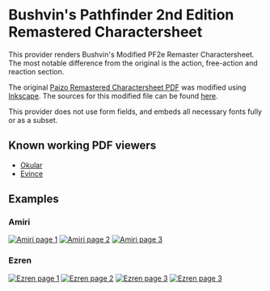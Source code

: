 # Bushvin's Pathfinder 2nd Edition Remastered Charactersheet

This provider renders Bushvin's Modified PF2e Remaster Charactersheet. The most notable difference from the original is the action, free-action and reaction section.

The original [Paizo Remastered Charactersheet PDF](https://downloads.paizo.com/RemasterPlayerCoreCharacterSheet.pdf) was modified using [Inkscape](https://inkscape.org/). The sources for this modified file can be found [here](https://github.com/bushvin/actor-export/blob/main/src/pdf/pf2e-remastered.svg).

This provider does not use form fields, and embeds all necessary fonts fully or as a subset.

## Known working PDF viewers

- [Okular](https://okular.kde.org/)
- [Evince](https://wiki.gnome.org/Apps/Evince)

## Examples

### Amiri

[![Amiri page 1](provider-documentation/pf2e-remaster-bushvin/assets/amiri-thumbnail-0.webp "Page 1")](provider-documentation/pf2e-remaster-bushvin/assets/amiri-0.webp)
[![Amiri page 2](provider-documentation/pf2e-remaster-bushvin/assets/amiri-thumbnail-1.webp "Page 2")](provider-documentation/pf2e-remaster-bushvin/assets/amiri-1.webp)
[![Amiri page 3](provider-documentation/pf2e-remaster-bushvin/assets/amiri-thumbnail-2.webp "Page 3")](provider-documentation/pf2e-remaster-bushvin/assets/amiri-2.webp)

### Ezren

[![Ezren page 1](provider-documentation/pf2e-remaster-bushvin/assets/ezren-thumbnail-0.webp "Page 1")](provider-documentation/pf2e-remaster-bushvin/assets/ezren-0.webp)
[![Ezren page 2](provider-documentation/pf2e-remaster-bushvin/assets/ezren-thumbnail-1.webp "Page 2")](provider-documentation/pf2e-remaster-bushvin/assets/ezren-1.webp)
[![Ezren page 3](provider-documentation/pf2e-remaster-bushvin/assets/ezren-thumbnail-2.webp "Page 3")](provider-documentation/pf2e-remaster-bushvin/assets/ezren-2.webp)
[![Ezren page 3](provider-documentation/pf2e-remaster-bushvin/assets/ezren-thumbnail-3.webp "Page 4")](provider-documentation/pf2e-remaster-bushvin/assets/ezren-3.webp)
